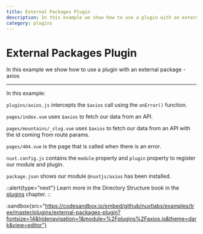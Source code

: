 ```yaml
---
title: External Packages Plugin
description: In this example we show how to use a plugin with an external package - axios
category: plugins
---
```


# External Packages Plugin

In this example we show how to use a plugin with an external package - axios

---

In this example:

`plugins/axios.js` intercepts the `$axios` call using the `onError()` function.

`pages/index.vue` uses `$axios` to fetch our data from an API.

`pages/mountains/_slug.vue` uses `$axios` to fetch our data from an API with the id coming from route params.

`pages/404.vue` is the page that is called when there is an error.

`nuxt.config.js` contains the `module` property and `plugin` property to register our module and plugin.

`package.json` shows our module `@nuxtjs/axios` has been installed.

::alert{type="next"}
Learn more in the Directory Structure book in the [plugins](/___documentation___directory-structure/plugins#external-packages) chapter.
::

:sandbox{src="https://codesandbox.io/embed/github/nuxtlabs/examples/tree/master/plugins/external-packages-plugin?fontsize=14&hidenavigation=1&module=%2Fplugins%2Faxios.js&theme=dark&view=editor"}
